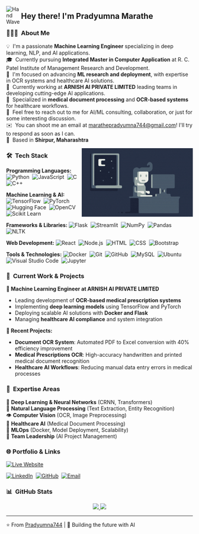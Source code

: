 <img alt="Hand Wave" src="./assets/Hand%20Wave.gif" width='40' align="left"/><h2>Hey there! I'm Pradyumna Marathe</h2>

### 👨🏻‍💻 &nbsp;About Me

💡 &nbsp;I'm a passionate **Machine Learning Engineer** specializing in deep learning, NLP, and AI applications.\
🎓 &nbsp;Currently pursuing **Integrated Master in Computer Application** at R. C. Patel Institute of Management Research and Development.\
🔬 &nbsp;I'm focused on advancing **ML research and deployment**, with expertise in OCR systems and healthcare AI solutions.\
🚀 &nbsp;Currently working at **ARNISH AI PRIVATE LIMITED** leading teams in developing cutting-edge AI applications.\
🏥 &nbsp;Specialized in **medical document processing** and **OCR-based systems** for healthcare workflows.\
💬 &nbsp;Feel free to reach out to me for AI/ML consulting, collaboration, or just for some interesting discussion.\
✉️ &nbsp;You can shoot me an email at marathepradyumna744@gmail.com! I'll try to respond as soon as I can.\
📍 &nbsp;Based in **Shirpur, Maharashtra**

<img alt="Night Coding" src="https://raw.githubusercontent.com/AVS1508/AVS1508/master/assets/Night-Coding.gif" align="right"/>

### 🛠 &nbsp;Tech Stack

**Programming Languages:**
![Python](https://img.shields.io/badge/-Python-05122A?style=flat&logo=python)&nbsp;
![JavaScript](https://img.shields.io/badge/-JavaScript-05122A?style=flat&logo=javascript)&nbsp;
![C](https://img.shields.io/badge/-C-05122A?style=flat&logo=C&logoColor=A8B9CC)&nbsp;
![C++](https://img.shields.io/badge/-C++-05122A?style=flat&logo=C%2B%2B&logoColor=00599C)&nbsp;

**Machine Learning & AI:**
![TensorFlow](https://img.shields.io/badge/-TensorFlow-05122A?style=flat&logo=tensorflow)&nbsp;
![PyTorch](https://img.shields.io/badge/-PyTorch-05122A?style=flat&logo=pytorch)&nbsp;
![Hugging Face](https://img.shields.io/badge/-🤗%20Hugging%20Face-05122A?style=flat)&nbsp;
![OpenCV](https://img.shields.io/badge/-OpenCV-05122A?style=flat&logo=opencv)&nbsp;
![Scikit Learn](https://img.shields.io/badge/-Scikit%20Learn-05122A?style=flat&logo=scikit-learn)&nbsp;

**Frameworks & Libraries:**
![Flask](https://img.shields.io/badge/-Flask-05122A?style=flat&logo=flask)&nbsp;
![Streamlit](https://img.shields.io/badge/-Streamlit-05122A?style=flat&logo=streamlit)&nbsp;
![NumPy](https://img.shields.io/badge/-NumPy-05122A?style=flat&logo=numpy)&nbsp;
![Pandas](https://img.shields.io/badge/-Pandas-05122A?style=flat&logo=pandas)&nbsp;
![NLTK](https://img.shields.io/badge/-NLTK-05122A?style=flat)&nbsp;

**Web Development:**
![React](https://img.shields.io/badge/-React-05122A?style=flat&logo=react)&nbsp;
![Node.js](https://img.shields.io/badge/-Node.js-05122A?style=flat&logo=node.js)&nbsp;
![HTML](https://img.shields.io/badge/-HTML-05122A?style=flat&logo=HTML5)&nbsp;
![CSS](https://img.shields.io/badge/-CSS-05122A?style=flat&logo=CSS3&logoColor=1572B6)&nbsp;
![Bootstrap](https://img.shields.io/badge/-Bootstrap-05122A?style=flat&logo=bootstrap&logoColor=563D7C)&nbsp;

**Tools & Technologies:**
![Docker](https://img.shields.io/badge/-Docker-05122A?style=flat&logo=docker)&nbsp;
![Git](https://img.shields.io/badge/-Git-05122A?style=flat&logo=git)&nbsp;
![GitHub](https://img.shields.io/badge/-GitHub-05122A?style=flat&logo=github)&nbsp;
![MySQL](https://img.shields.io/badge/-MySQL-05122A?style=flat&logo=mysql)&nbsp;
![Ubuntu](https://img.shields.io/badge/-Ubuntu-05122A?style=flat&logo=ubuntu)&nbsp;
![Visual Studio Code](https://img.shields.io/badge/-Visual%20Studio%20Code-05122A?style=flat&logo=visual-studio-code&logoColor=007ACC)&nbsp;
![Jupyter](https://img.shields.io/badge/-Jupyter-05122A?style=flat&logo=jupyter)&nbsp;

### 🚀 &nbsp;Current Work & Projects

**🏢 Machine Learning Engineer at ARNISH AI PRIVATE LIMITED**
- Leading development of **OCR-based medical prescription systems**
- Implementing **deep learning models** using TensorFlow and PyTorch
- Deploying scalable AI solutions with **Docker and Flask**
- Managing **healthcare AI compliance** and system integration

**🔬 Recent Projects:**
- **Document OCR System**: Automated PDF to Excel conversion with 40% efficiency improvement
- **Medical Prescriptions OCR**: High-accuracy handwritten and printed medical document recognition
- **Healthcare AI Workflows**: Reducing manual data entry errors in medical processes

### 🎯 &nbsp;Expertise Areas

🧠 **Deep Learning & Neural Networks** (CRNN, Transformers)\
📝 **Natural Language Processing** (Text Extraction, Entity Recognition)\
👁️ **Computer Vision** (OCR, Image Preprocessing)\
🏥 **Healthcare AI** (Medical Document Processing)\
🐳 **MLOps** (Docker, Model Deployment, Scalability)\
👥 **Team Leadership** (AI Project Management)

### 🌐 Portfolio & Links

[![Live Website](https://img.shields.io/badge/🌐%20Portfolio-Visit%20Now-success?style=for-the-badge&logo=netlify)](https://portfolio-pradyumna-website.netlify.app/)

[![LinkedIn](https://img.shields.io/badge/-LinkedIn-05122A?style=flat&logo=linkedin)](https://linkedin.com/in/pradyumna744)&nbsp;
[![GitHub](https://img.shields.io/badge/-GitHub-05122A?style=flat&logo=github)](https://github.com/Pradyumna744)&nbsp;
[![Email](https://img.shields.io/badge/-Email-05122A?style=flat&logo=gmail)](mailto:marathepradyumna744@gmail.com)&nbsp;

### 📊 &nbsp;GitHub Stats

<p align="center">
<a href="https://github.com/Pradyumna744">
 <img height="180em" src="https://github-readme-stats-eight-theta.vercel.app/api?username=Pradyumna744&show_icons=true&theme=algolia&include_all_commits=true&count_private=true"/>
 <img height="180em" src="https://github-readme-stats-eight-theta.vercel.app/api/top-langs/?username=Pradyumna744&layout=compact&langs_count=8&theme=algolia"/>
</a>
</p>

---
⭐️ From [Pradyumna744](https://github.com/Pradyumna744) | 🚀 Building the future with AI
